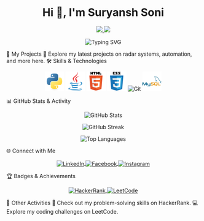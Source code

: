 <h1 align="center">Hi 👋, I'm Suryansh Soni</h1> <p align="center"> <a href="https://linkedin.com/in/suryansh-soni-0a244b294/" target="_blank"> <img src="https://img.shields.io/badge/LinkedIn-Connect-blue?style=for-the-badge&logo=linkedin"> </a> <a href="mailto:sonisuryansh53@gmail.com" target="_blank"> <img src="https://img.shields.io/badge/Email-Contact-red?style=for-the-badge&logo=gmail"> </a> </p> <p align="center"> <img src="https://readme-typing-svg.demolab.com?font=Fira+Code&size=24&pause=1000&center=true&vCenter=true&width=435&lines=Passionate+about+Tech+%26+Innovation;Welcome+to+My+GitHub+Profile!" alt="Typing SVG" /> </p>
💼 My Projects
🌟 Explore my latest projects on radar systems, automation, and more here.
🛠️ Skills & Technologies
<p align="center"> <img src="https://raw.githubusercontent.com/devicons/devicon/master/icons/python/python-original.svg" alt="Python" width="50" height="50"/> <img src="https://raw.githubusercontent.com/devicons/devicon/master/icons/java/java-original.svg" alt="Java" width="50" height="50"/> <img src="https://raw.githubusercontent.com/devicons/devicon/master/icons/html5/html5-original-wordmark.svg" alt="HTML" width="50" height="50"/> <img src="https://raw.githubusercontent.com/devicons/devicon/master/icons/css3/css3-original-wordmark.svg" alt="CSS3" width="50" height="50"/> <img src="https://www.vectorlogo.zone/logos/git-scm/git-scm-icon.svg" alt="Git" width="50" height="50"/> <img src="https://raw.githubusercontent.com/devicons/devicon/master/icons/mysql/mysql-original-wordmark.svg" alt="MySQL" width="50" height="50"/> </p>
📊 GitHub Stats & Activity
<p align="center"> <img src="https://github-readme-stats.vercel.app/api?username=sonisuryansh&show_icons=true&theme=radical" alt="GitHub Stats" /> </p> <p align="center"> <img src="https://github-readme-streak-stats.herokuapp.com/?user=sonisuryansh&theme=radical" alt="GitHub Streak" /> </p> <p align="center"> <img src="https://github-readme-stats.vercel.app/api/top-langs?username=sonisuryansh&show_icons=true&locale=en&layout=compact&theme=radical" alt="Top Languages" /> </p>
🌐 Connect with Me
<p align="center"> <a href="https://linkedin.com/in/suryansh-soni-0a244b294/" target="_blank"> <img align="center" src="https://raw.githubusercontent.com/rahuldkjain/github-profile-readme-generator/master/src/images/icons/Social/linked-in-alt.svg" alt="LinkedIn" height="40" width="40" /> </a> <a href="https://fb.com/suryansh.verma.10004" target="_blank"> <img align="center" src="https://raw.githubusercontent.com/rahuldkjain/github-profile-readme-generator/master/src/images/icons/Social/facebook.svg" alt="Facebook" height="40" width="40" /> </a> <a href="https://instagram.com/_suryanshsoni/" target="_blank"> <img align="center" src="https://raw.githubusercontent.com/rahuldkjain/github-profile-readme-generator/master/src/images/icons/Social/instagram.svg" alt="Instagram" height="40" width="40" /> </a> </p>
🏆 Badges & Achievements
<p align="center"> <a href="https://www.hackerrank.com/sonisuryansh53" target="_blank"> <img align="center" src="https://raw.githubusercontent.com/rahuldkjain/github-profile-readme-generator/master/src/images/icons/Social/hackerrank.svg" alt="HackerRank" height="40" width="40" /> </a> <a href="https://www.leetcode.com/sonisuryansh/" target="_blank"> <img align="center" src="https://raw.githubusercontent.com/rahuldkjain/github-profile-readme-generator/master/src/images/icons/Social/leet-code.svg" alt="LeetCode" height="40" width="40" /> </a> </p>
🌟 Other Activities
🏅 Check out my problem-solving skills on HackerRank.
💻 Explore my coding challenges on LeetCode.
